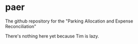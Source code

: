 # paer
The github repository for the "Parking Allocation and Expense Reconciliation"


There's nothing here yet because Tim is lazy.
